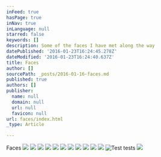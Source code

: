 ```yaml
---
inFeed: true
hasPage: true
inNav: true
inLanguage: null
starred: false
keywords: []
description: Some of the faces I have met along the way
datePublished: '2016-01-23T16:24:45.278Z'
dateModified: '2016-01-23T16:24:40.637Z'
title: Faces
author: []
sourcePath: _posts/2016-01-16-faces.md
published: true
authors: []
publisher:
  name: null
  domain: null
  url: null
  favicon: null
url: faces/index.html
_type: Article

---
```

Faces
![](https://s3-us-west-2.amazonaws.com/the-grid-img/p/cfd67bd8a497a4b078f1f7c1c90239c2cf88501f.png)
![](https://s3-us-west-2.amazonaws.com/the-grid-img/p/30f109e5e501c097b16a0e9a73a473a85d31d77d.png)
![](https://s3-us-west-2.amazonaws.com/the-grid-img/p/730eead74e88a665f578b63decf944b0c47c9820.png)
![](https://s3-us-west-2.amazonaws.com/the-grid-img/p/f67c370019f20e1c4016b49c4c7b90dc8c49b7ae.png)
![](https://s3-us-west-2.amazonaws.com/the-grid-img/p/0180e46431008a07f520bc7d68412a458e00f928.png)
![](https://s3-us-west-2.amazonaws.com/the-grid-img/p/40bad4962a7094c3c2b6e9783f6fc9d87f583e3c.png)
![](https://s3-us-west-2.amazonaws.com/the-grid-img/p/b5fb62eab667aac2ba0e9381e9adc6daac1e689e.png)
![](https://s3-us-west-2.amazonaws.com/the-grid-img/p/e9441c26161c55bbabe7644cf15a9e7fcb55e9fa.png)
![](https://s3-us-west-2.amazonaws.com/the-grid-img/p/4201cc8d977c9f436297c1b754bac510165fd958.png)
![](https://s3-us-west-2.amazonaws.com/the-grid-img/p/66135aeae7ca44a57c85c23e94eab36a0f4dbd95.png)
![](https://s3-us-west-2.amazonaws.com/the-grid-img/p/d1ebad2ed0ada11be83dd97d89c8ac3d85f41e7a.png)
![Test tests ](https://s3-us-west-2.amazonaws.com/the-grid-img/p/96d9c2153f3c0d3b8034bafc16089130b24c3287.png)
![](https://s3-us-west-2.amazonaws.com/the-grid-img/p/2a62b283846ff7dca6cd38bcbad5d541c3f7455d.png)